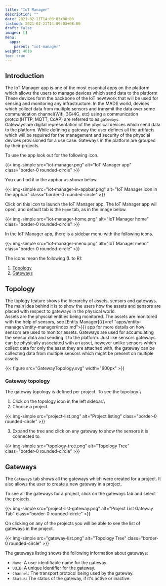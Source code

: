 ```yaml
---
title: "IoT Manager"
description: ""
date: 2021-02-21T14:09:03+08:00
lastmod: 2021-02-21T14:09:03+08:00
draft: false
images: []
menu:
  apps:
    parent: "iot-manager"
weight: 4010
toc: true
---
```


## Introduction

The IoT Manager app is one of the most essential apps on the platform which allows the users to manage devices which send data to the platform. These devices form the backbone of the IoT newtwork that will be used for sensing and monitoring any 
infrastructure. In the MADS world, devices which collect data from multiple sensors and transmit the data over some communication channel(Wifi, 3G/4G, etc) using a communication protcol(HTTP, MQTT, CoAP) are referred to as `gateways`. \
Gateways are digital representation of the physical devices which send data to the
platform. While defining a gateway the user defines all the artifacts which will 
be required for the management and security of the physcial devices provisioned 
for a use case. Gateways in the platform are grouped by their projects.

To use the app look out for the following icon.

{{< img-simple src="iot-manager.png" alt="IoT Manager app" class="border-0 rounded-circle" >}}

You can find it in the appbar as shown below.

{{< img-simple src="iot-manager-in-appbar.png" alt="IoT Manager icon in the appbar" class="border-0 rounded-circle" >}}

Click on this icon to launch the IoT Manager app. The IoT Manager app will open, and default tab is the `Home` tab, as in the image below.

{{< img-simple src="iot-manager-home.png" alt="IoT Manager home" class="border-0 rounded-circle" >}}

In the IoT Manager app, there is a sidebar menu with the following icons.

{{< img-simple src="iot-manager-menu.png" alt="IoT Manager menu" class="border-0 rounded-circle" >}}

The icons mean the following (L to R):

1. [Topology](#topology)
2. [Gateways](#gateways)

## Topology

The toplogy feature shows the hierarchy of assets, sensors and gateways. The main idea behind it is to show the users how the assets and sensors are placed with respect to gateways in the physical world. \
Assets are the physcial entities being monitored. The assets are monitored with the help of sensors, see [Entity Manager]({{<ref "apps/entity-manager/entity-manager/index.md">}}) app for more details on how sensors are used to monitor assets. Gateways are used for accumulating the sensor data and sending it to the platform. Just like sensors gateways can be physically associated with an asset, however unlike sensors which collect data for only the asset they are attached with, the gateway can be collecting 
data from multiple sensors which might be present on multiple assets.

{{< figure src="GatewayTopology.svg" width="600px" >}}

### Gateway topology

The gateway topology is defined per project. To see the topology \
1. Click on the topology icon in the left sidebar.\
2. Choose a project.

{{< img-simple src="project-list.png" alt="Project listing" class="border-0 rounded-circle" >}}

3. Expand the tree and click on any gateway to show the sensors it is connected to.

{{< img-simple src="topology-tree.png" alt="Topology Tree" class="border-0 rounded-circle" >}}

## Gateways

The `Gateways` tab shows all the gateways which were created for a project. It also allows the user to create a new gateway in a project.

To see all the gateways for a project, click on the gateways tab and select the projects.

{{< img-simple src="project-list-gateway.png" alt="Project List Gateway Tab" class="border-0 rounded-circle" >}}

On clicking on any of the projects you will be able to see the list of gateways in the project.

{{< img-simple src="gateway-list.png" alt="Topology Tree" class="border-0 rounded-circle" >}}

The gateways listing shows the following information about gateways:

- `Name`: A user identifiable name for the gateway. 
- `UUID`: A unique identifier for the gateway. 
- `Channel`: The transport protocol being used by the gateway. 
- `Status`: The status of the gateway, if it's active or inactive. 
